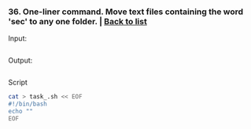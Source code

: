 ### <a id='task_36'>36. One-liner command. Move text files containing the word 'sec' to any one folder.</a>  |  [Back to list](#back_to_list)

Input:
``` bash

```

Output:
```

```

Script
``` bash
cat > task_.sh << EOF
#!/bin/bash
echo ""
EOF
```
